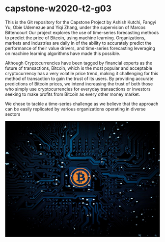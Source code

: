 # capstone-w2020-t2-g03
This is the Git repository for the Capstone Project by Ashish Kutchi, Fangyi Yu, Obie Udemezue and Yiqi Zhang, under the supervision of Marcos Bittencourt
Our project explores the use of time-series forecasting methods to predict the price of Bitcoin, using machine learning. Organizations, markets and industries are daily in
of the ability to accurately predict the performance of their value drivers, and time-series forecasting leveraging on machine learning algorithms have made this possible.

Although Cryptocurrencies have been tagged by financial experts as the future of transactions, Bitcoin, which is the most popular and acceptable cryptocurrency has a very 
volatile price trend, making it challenging for this method of transaction to gain the trust of its users. By providing accurate predictions of Bitcoin prices, we intend 
increasing the trust of both those who simply use cryptocurrencies for everyday transactions or investors seeking to make profits from Bitcoin as every other money market.

We chose to tackle a time-series challenge as we believe that the approach can be easily replicated by various organizations operating in diverse sectors

![](images/bitcoin-ai.jpg)
